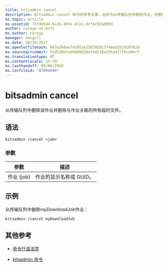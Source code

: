 ```yaml
---
title: bitsadmin cancel
description: Bitsadmin cancel 命令的参考文章，此命令从传输队列中删除作业，并删除与该作业关联的所有临时文件。
ms.topic: article
ms.assetid: 7374b544-6a16-4d3e-872c-dcf4c02ad89d
author: coreyp-at-msft
ms.author: coreyp
manager: dongill
ms.date: 10/16/2017
ms.openlocfilehash: 603a398aef42052e25828b917748ed2b10287620
ms.sourcegitcommit: 53d526bfeddb89d28af44210a23ba417f6ce0ecf
ms.translationtype: MT
ms.contentlocale: zh-CN
ms.lasthandoff: 08/06/2020
ms.locfileid: "87894648"
---
```

# <a name="bitsadmin-cancel"></a>bitsadmin cancel

从传输队列中删除该作业并删除与作业关联的所有临时文件。

## <a name="syntax"></a>语法

```
bitsadmin /cancel <job>
```

### <a name="parameters"></a>参数

| 参数 | 描述 |
| --------- | ----------- |
| 作业 (job) | 作业的显示名称或 GUID。 |

## <a name="examples"></a>示例

从传输队列中删除*myDownloadJob*作业：

```
bitsadmin /cancel myDownloadJob
```

## <a name="additional-references"></a>其他参考

- [命令行语法项](command-line-syntax-key.md)

- [bitsadmin 命令](bitsadmin.md)
